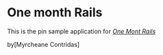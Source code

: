 # One month Rails
This is the pin sample application for
[*One Mont Rails*](http://onemonthrails.com)

by[Myrcheane Contridas]